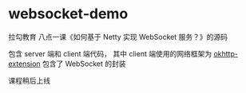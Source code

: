 # websocket-demo

拉勾教育 八点一课《如何基于 Netty 实现 WebSocket 服务？》的源码

包含 server 端和 client 端代码， 其中 client 端使用的网络框架为 [okhttp-extension](https://github.com/fengzhizi715/okhttp-extension) 包含了 WebSocket 的封装


课程稍后上线